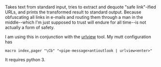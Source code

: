 Takes text from standard input, tries to extract and dequote "safe link"-ified URLs, and prints the transformed result to standard output. Because obfuscating all links in e-mails and routing them through a man in the middle--which I'm just supposed to trust will endure for all time--is not actually a form of safety.

I am using this in conjunction with the [urlview](https://packages.debian.org/sid/misc/urlview) tool. My mutt configuration has

    macro index,pager "\Cb" "<pipe-message>antioutlook | urlview<enter>"

It requires python 3.
